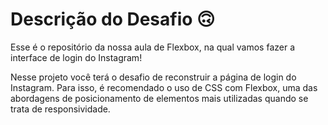 # Descrição do Desafio 🙃

Esse é o repositório da nossa aula de Flexbox, na qual vamos fazer a interface de login do Instagram! 

Nesse projeto você terá o desafio de reconstruir a página de login do Instagram. Para isso, é recomendado o uso de CSS com Flexbox, uma das abordagens de posicionamento de elementos mais utilizadas quando se trata de responsividade. 
